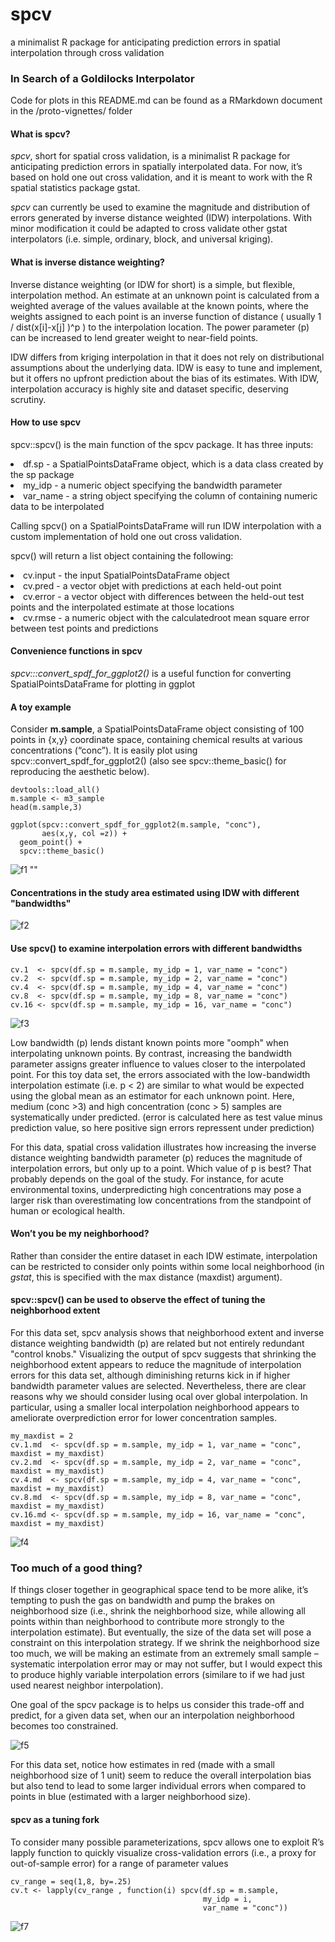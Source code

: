 # spcv
a minimalist R package for anticipating prediction errors in spatial interpolation through cross validation

### In Search of a Goldilocks Interpolator

Code for plots in this README.md can be found as a RMarkdown document in the /proto-vignettes/ folder

#### What is spcv?

*spcv*, short for spatial cross validation, is a minimalist R package for anticipating prediction errors in spatially interpolated data. For now, it’s based on hold one out cross validation, and it is meant to work with the R spatial statistics package gstat. 

*spcv* can currently be used to examine the magnitude and distribution of errors generated by inverse distance weighted (IDW) interpolations. With minor modification it could be adapted to cross validate other gstat interpolators (i.e. simple, ordinary, block, and universal kriging). 

#### What is inverse distance weighting?

Inverse distance weighting (or IDW for short) is a simple, but flexible, interpolation method. An estimate at an unknown point is calculated from a weighted average of the values available at the known points, where the weights assigned to each point is an inverse function of distance ( usually 1 / dist(x[i]-x[j] )^p ) to the interpolation location. The power parameter (p) can be increased to lend greater weight to near-field points.

IDW differs from kriging interpolation in that it does not rely on distributional assumptions about the underlying data. IDW is easy to tune and implement, but it offers no upfront prediction about the bias of its estimates. With IDW, interpolation accuracy is highly site and dataset specific, deserving scrutiny.

#### How to use spcv

spcv::spcv() is the main function of the spcv package. It has three inputs:
  <li> df.sp    - a SpatialPointsDataFrame object, which is a data class created by the sp package </li>
  <li> my_idp   - a numeric object specifying the bandwidth parameter </li>
  <li> var_name - a string object specifying the column of containing numeric data to be interpolated </li>

Calling spcv() on a SpatialPointsDataFrame will run IDW interpolation with a custom implementation of hold one out cross validation.

spcv() will return a list object containing the following:
  <li> cv.input - the input SpatialPointsDataFrame object </li>
  <li> cv.pred  - a vector objet with  predictions at each held-out point </li>
  <li> cv.error - a vector object with differences between the held-out test points and the interpolated estimate at those locations </li>
  <li> cv.rmse  - a numeric object with the calculatedroot mean square error between test points and predictions </li>

#### Convenience functions in spcv

*spcv:::convert_spdf_for_ggplot2()* is a useful function for converting SpatialPointsDataFrame for plotting in ggplot


#### A toy example 

Consider **m.sample**, a SpatialPointsDataFrame object consisting of 100 points in {x,y} coordinate space, containing chemical results at various concentrations (“conc”). It is easily plot using spcv::convert_spdf_for_ggplot2() (also see spcv::theme_basic() for reproducing the aesthetic below).


```{r load_example}
devtools::load_all()
m.sample <- m3_sample 
head(m.sample,3)
```

```{r, echo = T, fig.height= 3,fig.width = 3, fig.align= "left"}
ggplot(spcv::convert_spdf_for_ggplot2(m.sample, "conc"), 
       aes(x,y, col =z)) + 
  geom_point() + 
  spcv::theme_basic() 
```

![f1](https://raw.githubusercontent.com/kmayerb/spcv/master/img/f1.png)
""

#### Concentrations in the study area estimated using IDW with different "bandwidths"
![f2](https://raw.githubusercontent.com/kmayerb/spcv/master/img/f2.png)

#### Use spcv() to examine interpolation errors with different bandwidths

```{r, echo = T,message = F, warning = F, results='hide'}
cv.1  <- spcv(df.sp = m.sample, my_idp = 1, var_name = "conc")
cv.2  <- spcv(df.sp = m.sample, my_idp = 2, var_name = "conc")
cv.4  <- spcv(df.sp = m.sample, my_idp = 4, var_name = "conc")
cv.8  <- spcv(df.sp = m.sample, my_idp = 8, var_name = "conc")
cv.16 <- spcv(df.sp = m.sample, my_idp = 16, var_name = "conc")
```

![f3](https://raw.githubusercontent.com/kmayerb/spcv/master/img/f3.png)

Low bandwidth (p) lends distant known points more "oomph" when interpolating unknown points. By contrast, increasing the bandwidth parameter assigns greater influence to values closer to the interpolated point. For this toy data set, the errors associated with the low-bandwidth interpolation estimate (i.e. p < 2) are similar to what would be expected using the global mean as an estimator for each unknown point. Here, medium (conc >3) and high concentration (conc > 5) samples are systematically under predicted. (error is calculated here as test value minus prediction value, so here positive sign errors repressent under prediction)

For this data, spatial cross validation illustrates how increasing the inverse distance weighting bandwidth parameter (p) reduces the magnitude of interpolation errors, but only up to a point. Which value of p is best? That probably depends on the goal of the study. For instance, for acute environmental toxins, underpredicting high concentrations may pose a larger risk than overestimating low concentrations from the standpoint of human or ecological health. 

#### Won’t you be my neighborhood?
Rather than consider the entire dataset in each IDW estimate, interpolation can be restricted to consider only points within some local neighborhood (in *gstat*, this is specified with the max distance (maxdist) argument).

#### spcv::spcv() can be used to observe the effect of tuning the neighborhood extent

For this data set, spcv analysis shows that neighborhood extent and inverse distance weighting bandwidth (p) are related but not entirely redundant "control knobs." Visualizing the output of spcv suggests that shrinking the neighborhood extent appears to reduce the magnitude of interpolation errors for this data set, although diminishing returns kick in if higher bandwidth parameter values are selected. Nevertheless, there are clear reasons why we should consider lusing ocal over global interpolation. In particular, using a smaller local interpolation neighborhood appears to ameliorate overprediction error for lower concentration samples.

```{r neighborhood, echo = T}
my_maxdist = 2
cv.1.md  <- spcv(df.sp = m.sample, my_idp = 1, var_name = "conc", maxdist = my_maxdist)
cv.2.md  <- spcv(df.sp = m.sample, my_idp = 2, var_name = "conc", maxdist = my_maxdist)
cv.4.md  <- spcv(df.sp = m.sample, my_idp = 4, var_name = "conc", maxdist = my_maxdist)
cv.8.md  <- spcv(df.sp = m.sample, my_idp = 8, var_name = "conc", maxdist = my_maxdist)
cv.16.md <- spcv(df.sp = m.sample, my_idp = 16, var_name = "conc", maxdist = my_maxdist)
```

![f4](https://raw.githubusercontent.com/kmayerb/spcv/master/img/f4.png)

### Too much of a good thing?

If things closer together in geographical space tend to be more alike, it’s tempting to push the gas on bandwidth and pump the brakes on neighborhood size (i.e., shrink the neighborhood size, while allowing all points within than neighborhood to contribute more strongly to the interpolation estimate). But eventually, the size of the data set will pose a constraint on this interpolation strategy. If we shrink the neighborhood size too much, we will be making an estimate from an extremely small sample – systematic interpolation error may or may not suffer, but I would expect this to produce highly variable interpolation errors (similare to if we had just used nearest neighbor interpolation).

One goal of the spcv package is to helps us consider this trade-off and predict, for a given data set, when our an interpolation neighborhood becomes too constrained.


![f5](https://raw.githubusercontent.com/kmayerb/spcv/master/img/f5.png)

For this data set, notice how estimates in red (made with a small neighborhood size of 1 unit) seem to reduce the overall interpolation bias but also tend to lead to some larger individual errors when compared to points in blue (estimated with a larger neighborhood size).


#### spcv as a tuning fork

To consider many possible parameterizations, spcv allows one to exploit R’s lapply function to quickly visualize cross-validation errors (i.e., a proxy for out-of-sample error) for a range of parameter values

```{r tuning fork, echo = T}
cv_range = seq(1,8, by=.25)
cv.t <- lapply(cv_range , function(i) spcv(df.sp = m.sample, 
                                           my_idp = i, 
                                           var_name = "conc"))

```

![f7](https://raw.githubusercontent.com/kmayerb/spcv/master/img/f7.png)
